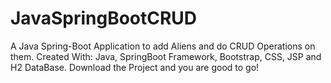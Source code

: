 # JavaSpringBootCRUD
A Java Spring-Boot Application to add Aliens and do CRUD Operations on them.
Created With: Java, SpringBoot Framework, Bootstrap, CSS, JSP and H2 DataBase.
Download the Project and you are good to go!
